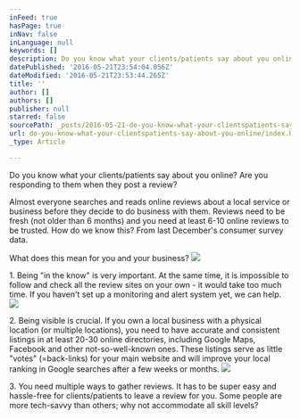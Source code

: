 ```yaml
---
inFeed: true
hasPage: true
inNav: false
inLanguage: null
keywords: []
description: Do you know what your clients/patients say about you online? Are you responding to them when they post a review?
datePublished: '2016-05-21T23:54:04.056Z'
dateModified: '2016-05-21T23:53:44.265Z'
title: ''
author: []
authors: []
publisher: null
starred: false
sourcePath: _posts/2016-05-21-do-you-know-what-your-clientspatients-say-about-you-online.md
url: do-you-know-what-your-clientspatients-say-about-you-online/index.html
_type: Article

---
```

Do you know what your clients/patients say about you online? Are you responding to them when they post a review?

Almost everyone searches and reads online reviews about a local service or business before they decide to do business with them. Reviews need to be fresh (not older than 6 months) and you need at least 6-10 online reviews to be trusted. How do we know this? From last December's consumer survey data.

What does this mean for you and your business? ![](https://the-grid-user-content.s3-us-west-2.amazonaws.com/b92481ff-bbd5-4e29-983c-5f779c2d6eb3.jpg)

1\. Being "in the know" is very important. At the same time, it is impossible to follow and check all the review sites on your own - it would take too much time. If you haven't set up a monitoring and alert system yet, we can help.
![](https://the-grid-user-content.s3-us-west-2.amazonaws.com/708f149a-85a8-418e-a2ed-fb0b1cc0bb9b.jpg)

2\. Being visible is crucial. If you own a local business with a physical location (or multiple locations), you need to have accurate and consistent listings in at least 20-30 online directories, including Google Maps, Facebook and other not-so-well-known ones. These listings serve as little "votes" (=back-links) for your main website and will improve your local ranking in Google searches after a few weeks or months.
![](https://the-grid-user-content.s3-us-west-2.amazonaws.com/35c351f4-728c-4894-b7f7-ad92d6749fb3.jpg)

3\. You need multiple ways to gather reviews. It has to be super easy and hassle-free for clients/patients to leave a review for you. Some people are more tech-savvy than others; why not accommodate all skill levels?